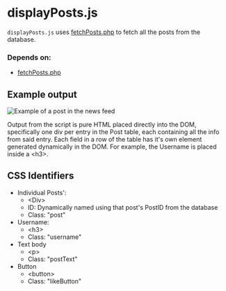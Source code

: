 # displayPosts.js

``displayPosts.js`` uses [fetchPosts.php][fetchPosts.php] to fetch all the posts from the database.

[fetchPosts.php]: fetchPosts.php.md

### Depends on:
- [fetchPosts.php][fetchPosts.php]

## Example output

![Example of a post in the news feed](https://i.imgur.com/qIyYfH0.png "Example of post")

Output from the script is pure HTML placed directly into the DOM, specifically 
one div per entry in the Post table, each containing all the info from said 
entry. Each field in a row of the table has it's own element generated 
dynamically in the DOM. For example, the Username is placed inside a \<h3>. 

## CSS Identifiers

- Individual Posts': 
    - \<Div> 
    - ID: Dynamically named using that post's PostID from the database
    - Class: "post"
- Username:
    - \<h3>
    - Class: "username"
- Text body
    - \<p>
    - Class: "postText"
- Button
    - \<button>
    - Class: "likeButton"

